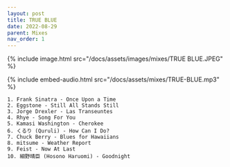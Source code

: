 ```yaml
---
layout: post
title: TRUE BLUE
date: 2022-08-29
parent: Mixes
nav_order: 1
---
```

{% include image.html src="/docs/assets/images/mixes/TRUE BLUE.JPEG" %}

{% include embed-audio.html src="/docs/assets/mixes/TRUE-BLUE.mp3" %}

```
1. Frank Sinatra - Once Upon a Time
2. Eggstone - Still All Stands Still
3. Jorge Drexler - Las Transeuntes
4. Rhye - Song For You
5. Kamasi Washington - Cherokee
6. くるり (Quruli) - How Can I Do?
7. Chuck Berry - Blues for Hawaiians
8. mitsume - Weather Report
9. Feist - Now At Last
10. 細野晴臣 (Hosono Haruomi) - Goodnight
```
